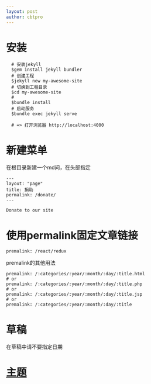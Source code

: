 ```yaml
---
layout: post
author: cbtpro
---
```


# 安装
```shell
  # 安装jekyll
  $gem install jekyll bundler
  # 创建工程
  $jekyll new my-awesome-site
  # 切换到工程目录
  $cd my-awesome-site
  # 
  $bundle install
  # 启动服务
  $bundle exec jekyll serve

  # => 打开浏览器 http://localhost:4000

```
# 新建菜单

在根目录新建一个md问，在头部指定

```
---
layout: "page"
title: 捐助
permalink: /donate/
---

Donate to our site
```
# 使用permalink固定文章链接
```
premalink: /react/redux
```
premalink的其他用法
```
premalink: /:categories/:year/:month/:day/:title.html
# or
premalink: /:categories/:year/:month/:day/:title.php
# or
premalink: /:categories/:year/:month/:day/:title.jsp
# or
premalink: /:categories/:year/:month/:day/:title
```

# 草稿
在草稿中请不要指定日期

# [主题](https://rubygems.org/search?utf8=%E2%9C%93&query=minima)
